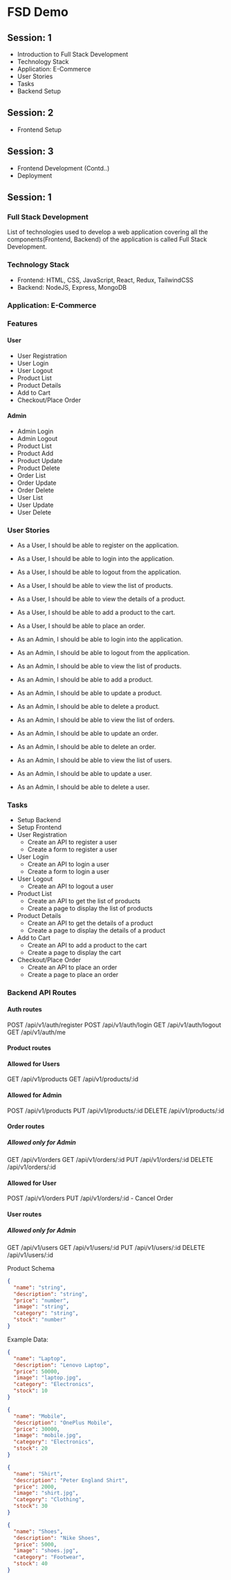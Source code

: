 # FSD Demo

## Session: 1

- Introduction to Full Stack Development
- Technology Stack
- Application: E-Commerce
- User Stories
- Tasks
- Backend Setup

## Session: 2

- Frontend Setup

## Session: 3

- Frontend Development (Contd..)
- Deployment

## Session: 1

### Full Stack Development

List of technologies used to develop a web application covering all the components(Frontend, Backend) of the application is called Full Stack Development.

### Technology Stack

- Frontend: HTML, CSS, JavaScript, React, Redux, TailwindCSS
- Backend: NodeJS, Express, MongoDB

### Application: E-Commerce

### Features

#### User

- User Registration
- User Login
- User Logout
- Product List
- Product Details
- Add to Cart
- Checkout/Place Order

#### Admin

- Admin Login
- Admin Logout
- Product List
- Product Add
- Product Update
- Product Delete
- Order List
- Order Update
- Order Delete
- User List
- User Update
- User Delete

### User Stories

- As a User, I should be able to register on the application.
- As a User, I should be able to login into the application.
- As a User, I should be able to logout from the application.
- As a User, I should be able to view the list of products.
- As a User, I should be able to view the details of a product.
- As a User, I should be able to add a product to the cart.
- As a User, I should be able to place an order.

- As an Admin, I should be able to login into the application.
- As an Admin, I should be able to logout from the application.
- As an Admin, I should be able to view the list of products.
- As an Admin, I should be able to add a product.
- As an Admin, I should be able to update a product.
- As an Admin, I should be able to delete a product.
- As an Admin, I should be able to view the list of orders.
- As an Admin, I should be able to update an order.
- As an Admin, I should be able to delete an order.
- As an Admin, I should be able to view the list of users.
- As an Admin, I should be able to update a user.
- As an Admin, I should be able to delete a user.

### Tasks

- Setup Backend
- Setup Frontend
- User Registration
  - Create an API to register a user
  - Create a form to register a user
- User Login
  - Create an API to login a user
  - Create a form to login a user
- User Logout
  - Create an API to logout a user
- Product List
  - Create an API to get the list of products
  - Create a page to display the list of products
- Product Details
  - Create an API to get the details of a product
  - Create a page to display the details of a product
- Add to Cart
  - Create an API to add a product to the cart
  - Create a page to display the cart
- Checkout/Place Order
  - Create an API to place an order
  - Create a page to place an order

### Backend API Routes

#### Auth routes

POST /api/v1/auth/register
POST /api/v1/auth/login
GET /api/v1/auth/logout
GET /api/v1/auth/me

#### Product routes

#### Allowed for Users

GET /api/v1/products
GET /api/v1/products/:id

#### Allowed for Admin

POST /api/v1/products
PUT /api/v1/products/:id
DELETE /api/v1/products/:id

#### Order routes

##### Allowed only for Admin

GET /api/v1/orders
GET /api/v1/orders/:id
PUT /api/v1/orders/:id
DELETE /api/v1/orders/:id

#### Allowed for User

POST /api/v1/orders
PUT /api/v1/orders/:id - Cancel Order

#### User routes

##### Allowed only for Admin

GET /api/v1/users
GET /api/v1/users/:id
PUT /api/v1/users/:id
DELETE /api/v1/users/:id

Product Schema

```json
{
  "name": "string",
  "description": "string",
  "price": "number",
  "image": "string",
  "category": "string",
  "stock": "number"
}
```

Example Data:

```json
{
  "name": "Laptop",
  "description": "Lenovo Laptop",
  "price": 50000,
  "image": "laptop.jpg",
  "category": "Electronics",
  "stock": 10
}
```

```json
{
  "name": "Mobile",
  "description": "OnePlus Mobile",
  "price": 30000,
  "image": "mobile.jpg",
  "category": "Electronics",
  "stock": 20
}
```

```json
{
  "name": "Shirt",
  "description": "Peter England Shirt",
  "price": 2000,
  "image": "shirt.jpg",
  "category": "Clothing",
  "stock": 30
}
```

```json
{
  "name": "Shoes",
  "description": "Nike Shoes",
  "price": 5000,
  "image": "shoes.jpg",
  "category": "Footwear",
  "stock": 40
}
```